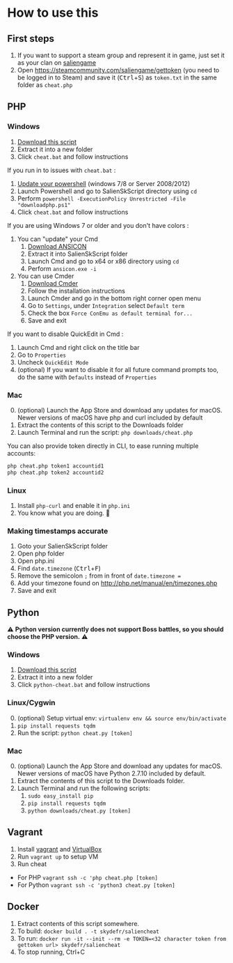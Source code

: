 # How to use this

## First steps

1. If you want to support a steam group and represent it in game, just set it as your clan on [saliengame](https://steamcommunity.com/saliengame/play)
2. Open https://steamcommunity.com/saliengame/gettoken (you need to be logged in to Steam) and save it (<kbd>Ctrl</kbd>+<kbd>S</kbd>) as `token.txt` in the same folder as `cheat.php`

## PHP

### Windows

1. [Download this script](https://github.com/SkydeFR/SalienSkScript/archive/master.zip)
2. Extract it into a new folder
3. Click `cheat.bat` and follow instructions

If you run in to issues with `cheat.bat` :

1. [Update your powershell](https://www.microsoft.com/en-us/download/details.aspx?id=54616) (windows 7/8 or Server 2008/2012)
2. Launch Powershell and go to SalienSkScript directory using `cd`
3. Perform `powershell -ExecutionPolicy Unrestricted -File "downloadphp.ps1"`
3. Click `cheat.bat` and follow instructions

If you are using Windows 7 or older and you don't have colors :

1. You can "update" your Cmd
   1. [Download ANSICON](https://github.com/adoxa/ansicon/archive/master.zip)
   2. Extract it into SalienSkScript folder
   3. Launch Cmd and go to x64 or x86 directory using `cd`
   4. Perform `ansicon.exe -i`
2. You can use Cmder
   1. [Download Cmder](http://cmder.net)
   2. Follow the installation instructions
   3. Launch Cmder and go in the bottom right corner open menu
   4. Go to `Settings`, under `Integration` select `Default term`
   6. Check the box `Force ConEmu as default terminal for...`
   7. Save and exit

If you want to disable QuickEdit in Cmd :

1. Launch Cmd and right click on the title bar
2. Go to `Properties`
3. Uncheck `QuickEdit Mode`
4. (optional) If you want to disable it for all future command prompts too, do the same with `Defaults` instead of `Properties`

### Mac

0. (optional) Launch the App Store and download any updates for macOS. Newer versions of macOS have php and curl included by default
1. Extract the contents of this script to the Downloads folder
2. Launch Terminal and run the script: `php downloads/cheat.php`

You can also provide token directly in CLI, to ease running multiple accounts:
```bash
php cheat.php token1 accountid1
php cheat.php token2 accountid2
```

### Linux

1. Install `php-curl` and enable it in `php.ini`
2. You know what you are doing. 🐧

### Making timestamps accurate

1. Goto your SalienSkScript folder
2. Open php folder
3. Open php.ini
4. Find `date.timezone` (<kbd>Ctrl</kbd>+<kbd>F</kbd>)
5. Remove the semicolon `;` from in front of `date.timezone = `
6. Add your timezone found on http://php.net/manual/en/timezones.php
7. Save and exit


## Python

⚠ **Python version currently does not support Boss battles, so you should choose the PHP version.** ⚠

### Windows

1. [Download this script](https://github.com/SkydeFR/SalienSkScript/archive/master.zip)
2. Extract it into a new folder
3. Click `python-cheat.bat` and follow instructions

### Linux/Cygwin

0. (optional) Setup virtual env: `virtualenv env && source env/bin/activate`
1. `pip install requests tqdm`
2. Run the script: `python cheat.py [token]`

### Mac

0. (optional) Launch the App Store and download any updates for macOS. Newer versions of macOS have Python 2.7.10 included by default.
1. Extract the contents of this script to the Downloads folder.
2. Launch Terminal and run the following scripts:
   1. `sudo easy_install pip`
   2. `pip install requests tqdm`
   3. `python downloads/cheat.py [token]`

## Vagrant

1. Install [vagrant](https://www.vagrantup.com/downloads.html) and [VirtualBox](https://www.virtualbox.org/wiki/Downloads)
2. Run `vagrant up` to setup VM
3. Run cheat
  * For PHP `vagrant ssh -c 'php cheat.php [token]`
  * For Python `vagrant ssh -c 'python3 cheat.py [token]`

## Docker
1. Extract contents of this script somewhere.
2. To build: `docker build . -t skydefr/saliencheat`
3. To run: `docker run -it --init --rm -e TOKEN=<32 character token from gettoken url> skydefr/saliencheat`
4. To stop running, Ctrl+C
